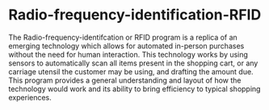 # Radio-frequency-identification-RFID
The Radio-frequency-identifcation or RFID program is a replica of an emerging technology which allows for automated in-person purchases without the need for human interaction. This technology works by using sensors to automatically scan all items present in the shopping cart, or any carriage utensil the customer may be using, and drafting the amount due. This program provides a general understanding and layout of how the technology would work and its ability to bring efficiency to typical shopping experiences.

